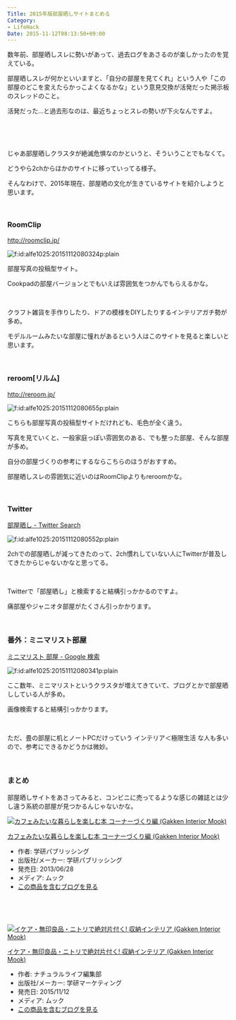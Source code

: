 ```yaml
---
Title: 2015年版部屋晒しサイトまとめる
Category:
- LifeHack
Date: 2015-11-12T08:13:50+09:00
---
```


<p>数年前、部屋晒しスレに勢いがあって、過去ログをあさるのが楽しかったのを覚えている。</p>
<p>部屋晒しスレが何かといいますと、「自分の部屋を見てくれ」という人や「この部屋のどこを変えたらかっこよくなるかな」という意見交換が活発だった掲示板のスレッドのこと。</p>
<p>活発だった…と過去形なのは、最近ちょっとスレの勢いが下火なんですよ。</p>
<p> </p>
<p> </p>
<p>じゃあ部屋晒しクラスタが絶滅危惧なのかというと、そういうことでもなくて。</p>
<p>どうやら2chからほかのサイトに移っていってる様子。</p>
<p>そんなわけで、2015年現在、部屋晒の文化が生きているサイトを紹介しようと思います。</p>
<p> </p>

### RoomClip

<p><a href="http://roomclip.jp/">http://roomclip.jp/</a></p>
<p><img class="hatena-fotolife" title="f:id:alfe1025:20151112080324p:plain" src="http://cdn-ak.f.st-hatena.com/images/fotolife/a/alfe1025/20151112/20151112080324.png" alt="f:id:alfe1025:20151112080324p:plain" /></p>
<p>部屋写真の投稿型サイト。</p>
<p>Cookpadの部屋バージョンとでもいえば雰囲気をつかんでもらえるかな。</p>
<p> </p>
<p>クラフト雑貨を手作りしたり、ドアの模様をDIYしたりするインテリアガチ勢が多め。</p>
<p>モデルルームみたいな部屋に憧れがあるという人はこのサイトを見ると楽しいと思います。</p>
<p> </p>

### reroom[リルム]

<p><a href="http://reroom.jp/">http://reroom.jp/</a></p>
<p><img class="hatena-fotolife" title="f:id:alfe1025:20151112080655p:plain" src="http://cdn-ak.f.st-hatena.com/images/fotolife/a/alfe1025/20151112/20151112080655.png" alt="f:id:alfe1025:20151112080655p:plain" /></p>
<p>こちらも部屋写真の投稿型サイトだけれども、毛色が全く違う。</p>
<p>写真を見ていくと、一般家庭っぽい雰囲気のある、でも整った部屋、そんな部屋が多め。</p>
<p>自分の部屋づくりの参考にするならこちらのほうがおすすめ。</p>
<p>部屋晒しスレの雰囲気に近いのはRoomClipよりもreroomかな。</p>
<p> </p>

### Twitter

<p><a href="https://twitter.com/search?f=images&amp;q=%E9%83%A8%E5%B1%8B%E6%99%92%E3%81%97">部屋晒し - Twitter Search</a></p>
<p><img class="hatena-fotolife" title="f:id:alfe1025:20151112080552p:plain" src="http://cdn-ak.f.st-hatena.com/images/fotolife/a/alfe1025/20151112/20151112080552.png" alt="f:id:alfe1025:20151112080552p:plain" /></p>
<p>2chでの部屋晒しが減ってきたのって、2ch慣れしていない人にTwitterが普及してきたからじゃないかなと思ってる。</p>
<p> </p>
<p>Twitterで「部屋晒し」と検索すると結構引っかかるのですよ。</p>
<p>痛部屋やジャニオタ部屋がたくさん引っかかります。</p>
<p> </p>

### 番外：ミニマリスト部屋

<p><a href="https://www.google.co.jp/search?q=%E3%83%9F%E3%83%8B%E3%83%9E%E3%83%AA%E3%82%B9%E3%83%88+%E9%83%A8%E5%B1%8B&amp;tbm=isch">ミニマリスト 部屋 - Google 検索</a></p>
<p><img class="hatena-fotolife" title="f:id:alfe1025:20151112080341p:plain" src="http://cdn-ak.f.st-hatena.com/images/fotolife/a/alfe1025/20151112/20151112080341.png" alt="f:id:alfe1025:20151112080341p:plain" /></p>
<p>ここ数年、ミニマリストというクラスタが増えてきていて、ブログとかで部屋晒ししている人が多め。</p>
<p>画像検索すると結構引っかかります。</p>
<p> </p>
<p>ただ、畳の部屋に机とノートPCだけっていう インテリア＜極限生活 な人も多いので、参考にできるかどうかは微妙。</p>
<p> </p>

### まとめ

<p>部屋晒しサイトをあさってみると、コンビニに売ってるような感じの雑誌とは少し違う系統の部屋が見つかるんじゃないかな。</p>
<div class="freezed">
<div class="external-link-detail"><a href="http://www.amazon.co.jp/exec/obidos/ASIN/4056100578/ab1025-22/"><img class="external-link-detail-image" title="カフェみたいな暮らしを楽しむ本 コーナーづくり編 (Gakken Interior Mook)" src="http://ecx.images-amazon.com/images/I/61DTichPdTL._SL160_.jpg" alt="カフェみたいな暮らしを楽しむ本 コーナーづくり編 (Gakken Interior Mook)" /></a>
<div class="external-link-detail-info">
<p class="external-link-detail-title"><a href="http://www.amazon.co.jp/exec/obidos/ASIN/4056100578/ab1025-22/">カフェみたいな暮らしを楽しむ本 コーナーづくり編 (Gakken Interior Mook)</a></p>
<ul>
<li><span class="external-link-detail-label">作者:</span> 学研パブリッシング</li>
<li><span class="external-link-detail-label">出版社/メーカー:</span> 学研パブリッシング</li>
<li><span class="external-link-detail-label">発売日:</span> 2013/06/28</li>
<li><span class="external-link-detail-label">メディア:</span> ムック</li>
<li><a href="http://d.hatena.ne.jp/asin/4056100578/ab1025-22" target="_blank">この商品を含むブログを見る</a></li>
</ul>
</div>
<div class="external-link-detail-foot"> </div>
</div>
</div>
<p> </p>
<div class="freezed">
<div class="external-link-detail"><a href="http://www.amazon.co.jp/exec/obidos/ASIN/4056109354/ab1025-22/"><img class="external-link-detail-image" title="イケア・無印良品・ニトリで絶対片付く! 収納インテリア (Gakken Interior Mook)" src="http://ecx.images-amazon.com/images/I/51q2bbl80%2BL._SL160_.jpg" alt="イケア・無印良品・ニトリで絶対片付く! 収納インテリア (Gakken Interior Mook)" /></a>
<div class="external-link-detail-info">
<p class="external-link-detail-title"><a href="http://www.amazon.co.jp/exec/obidos/ASIN/4056109354/ab1025-22/">イケア・無印良品・ニトリで絶対片付く! 収納インテリア (Gakken Interior Mook)</a></p>
<ul>
<li><span class="external-link-detail-label">作者:</span> ナチュラルライフ編集部</li>
<li><span class="external-link-detail-label">出版社/メーカー:</span> 学研マーケティング</li>
<li><span class="external-link-detail-label">発売日:</span> 2015/11/12</li>
<li><span class="external-link-detail-label">メディア:</span> ムック</li>
<li><a href="http://d.hatena.ne.jp/asin/4056109354/ab1025-22" target="_blank">この商品を含むブログを見る</a></li>
</ul>
</div>
<div class="external-link-detail-foot"> </div>
</div>
</div>
<p> </p>
